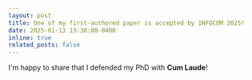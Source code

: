 ```yaml
---
layout: post
title: One of my first-authored paper is accepted by INFOCOM 2025!
date: 2025-01-13 13:30:00-0400
inline: true
related_posts: false
---
```


I'm happy to share that I defended my PhD with **Cum Laude**!